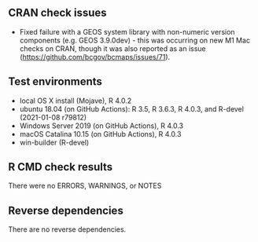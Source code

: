 ## CRAN check issues

* Fixed failure with a GEOS system library with non-numeric version components (e.g. GEOS 3.9.0dev) - this was occurring on new M1 Mac checks on CRAN, though it was also reported as an issue (https://github.com/bcgov/bcmaps/issues/71).

## Test environments

* local OS X install (Mojave), R 4.0.2
* ubuntu 18.04 (on GitHub Actions): R 3.5, R 3.6.3, R 4.0.3, and R-devel (2021-01-08 r79812)
* Windows Server 2019 (on GitHub Actions), R 4.0.3
* macOS Catalina 10.15 (on GitHub Actions), R 4.0.3
* win-builder (R-devel)

## R CMD check results

There were no ERRORS, WARNINGS, or NOTES

## Reverse dependencies

There are no reverse dependencies.
